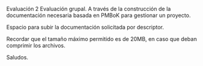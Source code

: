 Evaluación 2
Evaluación grupal. A través de la construcción de la documentación necesaria basada en PMBoK para gestionar un proyecto.

Espacio para subir la documentación solicitada por descriptor.

Recordar que el tamaño máximo permitido es de 20MB, en caso que deban comprimir los archivos.

Saludos.